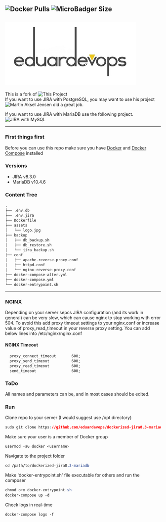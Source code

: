 <!-- ## Dockerized JIRA v8.3 and MariaDB v10.4 -->
<img alt="Docker Pulls" src="https://img.shields.io/docker/pulls/eduardevops/jira8.3-mariadb.svg" style="max-width:100%;"> <img alt="MicroBadger Size" src="https://img.shields.io/microbadger/image-size/eduardevops/jira8.3-mariadb/latest.svg" style="max-width:100%;">
-----

![Logo](./assets/logo.jpg)
------

This is a fork of  ![This Project](https://github.com/cptactionhank/docker-atlassian-jira) <br>
If you want to use JIRA with PostgreSQL, you may want to use his project <br>
![Martin Aksel Jensen](https://github.com/cptactionhank) did a great job.

If you want to use JIRA with MariaDB use the following project. <br>
![JIRA with MySQL](https://github.com/eduardevops/dockerized-jira8.3-mysql)

------
### First things first
Before you can use this repo make sure you have [Docker](https://www.docker.com/) and [Docker Compose](https://docs.docker.com/compose/install/) installed

### Versions
*	JIRA v8.3.0
*	MariaDB v10.4.6

### Content Tree

```less
.
├── .env.db
├── .env.jira
├── Dockerfile
├── assets
│   └── logo.jpg
├── backup
│   ├── db_backup.sh
│   ├── db_restore.sh
│   └── jira_backup.sh
├── conf
│   ├── apache-reverse-proxy.conf
│   ├── httpd.conf
│   └── nginx-reverse-proxy.conf
├── docker-compose-alter.yml
├── docker-compose.yml
└── docker-entrypoint.sh
```

-----
### NGINX
Depending on your server sepcs JIRA configuration (and its work in general) can be very slow, which can cause nginx to stop working with error 504. To avoid this add proxy timeout settings to your nginx.conf or increase value of proxy_read_timeout in your reverse proxy setting. You can add below lines
into /etc/nginx/nginx.conf

#### NGINX Timeout

```less
  proxy_connect_timeout       600;
  proxy_send_timeout          600;
  proxy_read_timeout          600;
  send_timeout                600;
```


### ToDo
All names and parameters can be, and in most cases should be edited.


### Run
Clone repo to your server (I would suggest use /opt directory)
```css
sudo git clone https://github.com/eduardevops/dockerized-jira8.3-mariadb.git
```

Make sure your user is a member of Docker group
```css
usermod -aG docker <username>
```
Navigate to the project folder
```css
cd /path/to/dockerized-jira8.3-mariadb
```
Make  'docker-entrypoint.sh' file executable for others and run the composer

```css
chmod o+x docker-entrypoint.sh
docker-compose up -d
```

Check logs in real-time
```css
docker-compose logs -f
```
